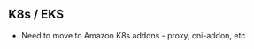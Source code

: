 

## K8s / EKS
- Need to move to Amazon K8s addons - proxy, cni-addon, etc
<!--stackedit_data:
eyJoaXN0b3J5IjpbOTgzNTE4ODc3XX0=
-->